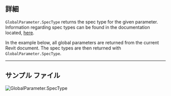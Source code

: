 ## 詳細
`GlobalParameter.SpecType` returns the spec type for the given parameter. Information regarding spec types can be found in the documentation located, [here](https://help.autodesk.com/view/RVT/2025/ENU/?guid=Revit_API_Revit_API_Developers_Guide_Introduction_Application_and_Document_Units_html).

In the example below, all global parameters are returned from the current Revit document. The spec types are then returned with `GlobalParameter.SpecType`.
___
## サンプル ファイル

![GlobalParameter.SpecType](./Revit.Elements.GlobalParameter.SpecType_img.jpg)

